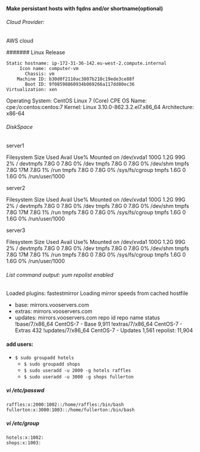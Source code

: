 #### Make persistant hosts with fqdns and/or shortname(optional)
######  Cloud Provider: 

AWS cloud

####### Linux Release

    Static hostname: ip-172-31-36-142.eu-west-2.compute.internal
         Icon name: computer-vm
           Chassis: vm
        Machine ID: b30d0f2110ac3807b210c19ede3ce88f
           Boot ID: 9f08598860934b069266a117dd80ec36
    Virtualization: xen
  Operating System: CentOS Linux 7 (Core)
       CPE OS Name: cpe:/o:centos:centos:7
            Kernel: Linux 3.10.0-862.3.2.el7.x86_64
      Architecture: x86-64

###### DiskSpace
 
 server1

 Filesystem      Size  Used Avail Use% Mounted on
/dev/xvda1      100G  1.2G   99G   2% /
devtmpfs        7.8G     0  7.8G   0% /dev
tmpfs           7.8G     0  7.8G   0% /dev/shm
tmpfs           7.8G   17M  7.8G   1% /run
tmpfs           7.8G     0  7.8G   0% /sys/fs/cgroup
tmpfs           1.6G     0  1.6G   0% /run/user/1000


server2


Filesystem      Size  Used Avail Use% Mounted on
/dev/xvda1      100G  1.2G   99G   2% /
devtmpfs        7.8G     0  7.8G   0% /dev
tmpfs           7.8G     0  7.8G   0% /dev/shm
tmpfs           7.8G   17M  7.8G   1% /run
tmpfs           7.8G     0  7.8G   0% /sys/fs/cgroup
tmpfs           1.6G     0  1.6G   0% /run/user/1000


server3

Filesystem      Size  Used Avail Use% Mounted on
/dev/xvda1      100G  1.2G   99G   2% /
devtmpfs        7.8G     0  7.8G   0% /dev
tmpfs           7.8G     0  7.8G   0% /dev/shm
tmpfs           7.8G   17M  7.8G   1% /run
tmpfs           7.8G     0  7.8G   0% /sys/fs/cgroup
tmpfs           1.6G     0  1.6G   0% /run/user/1000


###### List command output: yum repolist enabled

Loaded plugins: fastestmirror
Loading mirror speeds from cached hostfile
 * base: mirrors.vooservers.com
 * extras: mirrors.vooservers.com
 * updates: mirrors.vooservers.com
repo id                             repo name                             status
!base/7/x86_64                      CentOS-7 - Base                       9,911
!extras/7/x86_64                    CentOS-7 - Extras                       432
!updates/7/x86_64                   CentOS-7 - Updates                    1,561
repolist: 11,904



####  add users:
  * `$ sudo groupadd hotels`
    * `$ sudo groupadd shops`
    * `$ sudo useradd -u 2000 -g hotels raffles`
    * `$ sudo useradd -u 3000 -g shops fullerton`


##### 	vi /etc/passwd
	raffles:x:2000:1002::/home/raffles:/bin/bash
    fullerton:x:3000:1003::/home/fullerton:/bin/bash

##### 	vi /etc/group

	hotels:x:1002:
    shops:x:1003:
